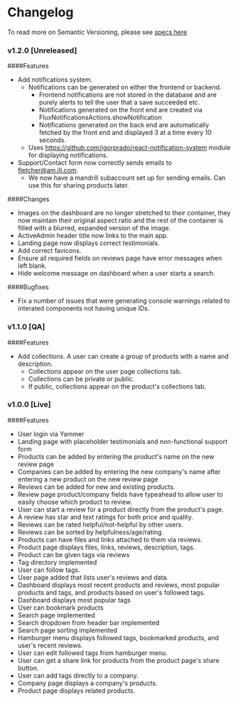 Changelog
=========

To read more on Semantic Versioning, please see [specs here](http://semver.org/spec/v2.0.0.html)

### v1.2.0 [Unreleased]

####Features
- Add notifications system.
  - Notifications can be generated on either the frontend or backend.
    - Frontend notifications are not stored in the database and are purely alerts to tell the user that a save succeeded etc.
    - Notifications generated on the front end are created via FluxNotificationsActions.showNotification
    - Notifications generated on the back end are automatically fetched by the front end and displayed 3 at a time every 10 seconds.
  - Uses https://github.com/igorprado/react-notification-system module for displaying notifications.
- Support/Contact form now correctly sends emails to fletcher@am.jll.com.
  - We now have a mandrill subaccount set up for sending emails. Can use this for sharing products later.

####Changes
- Images on the dashboard are no longer stretched to their container, they now maintain their original aspect ratio and the rest of the container is filled with a blurred, expanded version of the image.
- ActiveAdmin header title now links to the main app.
- Landing page now displays correct testimonials.
- Add correct favicons.
- Ensure all required fields on reviews page have error messages when left blank.
- Hide welcome message on dashboard when a user starts a search.

####Bugfixes
- Fix a number of issues that were generating console warnings related to interated components not having unique IDs.

### v1.1.0 [QA]

####Features
- Add collections. A user can create a group of products with a name and description.
  - Collections appear on the user page collections tab.
  - Collections can be private or public.
  - If public, collections appear on the product's collections tab.

### v1.0.0 [Live]

####Features
- User login via Yammer
- Landing page with placeholder testimonials and non-functional support form
- Products can be added by entering the product's name on the new review page
- Companies can be added by entering the new company's name after entering a new product on the new review page
- Reviews can be added for new and existing products.
- Review page product/company fields have typeahead to allow user to easily choose which product to review.
- User can start a review for a product directly from the product's page.
- A review has star and text ratings for both price and quality.
- Reviews can be rated helpful/not-helpful by other users.
- Reviews can be sorted by helpfulness/age/rating.
- Products can have files and links attached to them via reviews.
- Product page displays files, links, reviews, description, tags.
- Product can be given tags via reviews
- Tag directory implemented
- User can follow tags.
- User page added that lists user's reviews and data.
- Dashboard displays most recent products and reviews, most popular products and tags, and products based on user's followed tags.
- Dashboard displays most popular tags
- User can bookmark products
- Search page implemented
- Search dropdown from header bar implemented
- Search page sorting implemented
- Hamburger menu displays followed tags, bookmarked products, and user's recent reviews.
- User can edit followed tags from hamburger menu.
- User can get a share link for products from the product page's share button.
- User can add tags directly to a company.
- Company page displays a company's products.
- Product page displays related products.